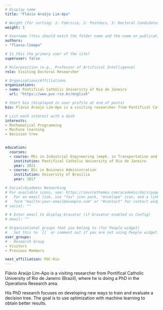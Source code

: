 ```yaml
---
# Display name
title: "Flávio Araújo Lim-Apo"

# Weight (for sorting: 1: Fabricio, 2: Postdocs, 3: Doctoral Candidates, 4: Research Assistants, 5: Visitors)
weight: 5

# Username (this should match the folder name and the name on publications)
authors:
- "flavio-limapo"

# Is this the primary user of the site?
superuser: false

# Role/position (e.g., Professor of Artificial Intelligence)
role: Visiting Doctoral Researcher

# Organizations/Affiliations
organizations:
- name: Pontifical Catholic University of Rio de Janeiro
  url: "https://www.puc-rio.br/english"

# Short bio (displayed in user profile at end of posts)
bio: Flávio Araújo Lim-Apo is a visiting researcher from Pontifical Catholic University of Rio de Janeiro (Brazil), where he is doing a PhD in the field of Operations Research.

# List each interest with a dash
interests:
- Mathematical Programming
- Machine learning
- Decision tree
 

education:
  courses:
  - course: MSc in Industrial Engineering (emph. in Transportation and Logistics)
    institution: Pontifical Catholic University of Rio de Janeiro
    year: 2021
  - course: BSc in Business Administration
    institution: University of Brasilia
    year: 2017

# Social/Academic Networking
# For available icons, see: https://sourcethemes.com/academic/docs/page-builder/#icons
#   For an email link, use "fas" icon pack, "envelope" icon, and a link in the
#   form "mailto:your-email@example.com" or "#contact" for contact widget.
# social: ""

# # Enter email to display Gravatar (if Gravatar enabled in Config)
# email: ""

# Organizational groups that you belong to (for People widget)
#   Set this to `[]` or comment out if you are not using People widget.
user_groups:
# - Research Group
- Visitors
- Previous Members

next_affiliation: PUC-Rio
---
```


Flávio Araújo Lim-Apo is a visiting researcher from Pontifical Catholic University of Rio de Janeiro (Brazil), where he is doing a PhD in the Operations Research area.

His PhD research focuses on developing new ways to train and evaluate a decision tree. The goal is to use optimization with machine learning to obtain better results.
